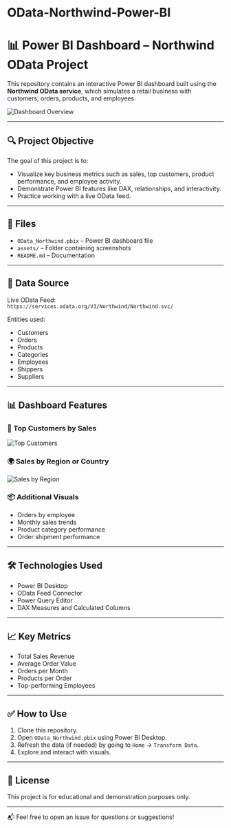 # OData-Northwind-Power-BI

# 📊 Power BI Dashboard – Northwind OData Project

This repository contains an interactive Power BI dashboard built using the **Northwind OData service**, which simulates a retail business with customers, orders, products, and employees.

![Dashboard Overview](assets/dashboard-overview.png)

---

## 🔍 Project Objective

The goal of this project is to:
- Visualize key business metrics such as sales, top customers, product performance, and employee activity.
- Demonstrate Power BI features like DAX, relationships, and interactivity.
- Practice working with a live OData feed.

---

## 📁 Files

- `OData_Northwind.pbix` – Power BI dashboard file
- `assets/` – Folder containing screenshots
- `README.md` – Documentation

---

## 🔗 Data Source

Live OData Feed:  
`https://services.odata.org/V3/Northwind/Northwind.svc/`

Entities used:
- Customers
- Orders
- Products
- Categories
- Employees
- Shippers
- Suppliers

---

## 📊 Dashboard Features

### 🧾 Top Customers by Sales
![Top Customers](assets/top-customers.png)

### 🌍 Sales by Region or Country
![Sales by Region](assets/sales-by-region.png)

### 📦 Additional Visuals
- Orders by employee
- Monthly sales trends
- Product category performance
- Order shipment performance

---

## 🛠️ Technologies Used

- Power BI Desktop
- OData Feed Connector
- Power Query Editor
- DAX Measures and Calculated Columns

---

## 📈 Key Metrics

- Total Sales Revenue
- Average Order Value
- Orders per Month
- Products per Order
- Top-performing Employees

---

## ✅ How to Use

1. Clone this repository.
2. Open `OData_Northwind.pbix` using Power BI Desktop.
3. Refresh the data (if needed) by going to `Home` → `Transform Data`.
4. Explore and interact with visuals.

---

## 📌 License

This project is for educational and demonstration purposes only.

---

📬 Feel free to open an issue for questions or suggestions!
